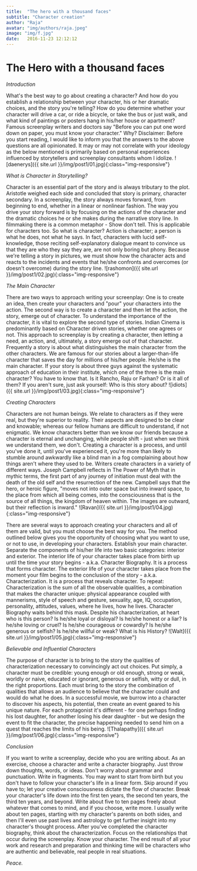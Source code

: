 ```yaml
---
title:  "The hero with a thousand faces"
subtitle: "Character creation"
author: "Raja"
avatar: "img/authors/raja.jpeg"
image: "img/f.jpg"
date:   2016-11-23 12:12:12
---
```


# The Hero with a thousand faces
_Introduction_

What's the best way to go about creating a character? And how do you establish a relationship between your character, his or her dramatic choices, and the story you're telling? How do you determine whether your character will drive a car, or ride a bicycle, or take the bus or just walk, and what kind of paintings or posters hang in his/her house or apartment? Famous screenplay writers and doctors say "Before you can put one word down on paper, you must know your character." Why? Disclaimer: Before you start reading, I would like to inform you that the answers to the above questions are all opinionated. It may or may not correlate with your ideology as the below mentioned is primarily based on personal experiences influenced by storytellers and screenplay consultants whom I idolize.
![daenerys]({{ site.url }}/img/post1/01.jpg){:class="img-responsive"}

_What is Character in Storytelling?_

Character is an essential part of the story and is always tributary to the plot. Aristotle weighed each side and concluded that story is primary, character secondary. In a screenplay, the story always moves forward, from beginning to end, whether in a linear or nonlinear fashion. The way you drive your story forward is by focusing on the actions of the character and the dramatic choices he or she makes during the narrative story line. In filmmaking there is a common metaphor - Show don't tell. This is applicable for characters too. So what is character? Action is character; a person is what he does, not what he says. In fact, characters with lucid self-knowledge, those reciting self-explanatory dialogue meant to convince us that they are who they say they are, are not only boring but phony. Because we're telling a story in pictures, we must show how the character acts and reacts to the incidents and events that he/she confronts and overcomes (or doesn't overcome) during the story line.
![rashomon]({{ site.url }}/img/post1/02.jpg){:class="img-responsive"}

_The Main Character_

There are two ways to approach writing your screenplay: One is to create an idea, then create your characters and "pour" your characters into the action. The second way is to create a character and then let the action, the story, emerge out of character. To understand the importance of the character, it is vital to explore the second type of stories. Indian Cinema is predominantly based on Character driven stories, whether one agrees or not. This approach to screenplay is by creating a character, then letting a need, an action, and, ultimately, a story emerge out of that character. Frequently a story is about what distinguishes the main character from the other characters. We are famous for our stories about a larger-than-life character that saves the day for millions of his/her people. He/she is the main character. If your story is about three guys against the systematic approach of education in their institute, which one of the three is the main character? You have to know that. Is it Rancho, Raju or Farhan? Or is it all of them? If you aren't sure, just ask yourself: Who is this story about?
![idiots]({{ site.url }}/img/post1/03.jpg){:class="img-responsive"}

_Creating Characters_

Characters are not human beings. We relate to characters as if they were real, but they're superior to reality. Their aspects are designed to be clear and knowable; whereas our fellow humans are difficult to understand, if not enigmatic. We know characters better than we know our friends because a character is eternal and unchanging, while people shift - just when we think we understand them, we don't. Creating a character is a process, and until you've done it, until you've experienced it, you're more than likely to stumble around awkwardly like a blind man in a fog complaining about how things aren't where they used to be. Writers create characters in a variety of different ways. Joseph Campbell reflects in The Power of Myth that in mythic terms, the first part of any journey of initiation must deal with the death of the old self and the resurrection of the new. Campbell says that the hero, or heroic figure, "moves not into outer space but into inward space, to the place from which all being comes, into the consciousness that is the source of all things, the kingdom of heaven within. The images are outward, but their reflection is inward."
![Ravan]({{ site.url }}/img/post1/04.jpg){:class="img-responsive"}

There are several ways to approach creating your characters and all of them are valid, but you must choose the best way for you. The method outlined below gives you the opportunity of choosing what you want to use, or not to use, in developing your characters. Establish your main character. Separate the components of his/her life into two basic categories: interior and exterior. The interior life of your character takes place from birth up until the time your story begins - a.k.a. Character Biography. It is a process that forms character. The exterior life of your character takes place from the moment your film begins to the conclusion of the story - a.k.a. Characterization. It is a process that reveals character. To repeat: Characterization is the sum of all the observable qualities, a combination that makes the character unique: physical appearance coupled with mannerisms, style of speech and gesture, sexuality, age, IQ, occupation, personality, attitudes, values, where he lives, how he lives. Character Biography waits behind this mask. Despite his characterization, at heart who is this person? Is he/she loyal or disloyal? Is he/she honest or a liar? Is he/she loving or cruel? Is he/she courageous or cowardly? Is he/she generous or selfish? Is he/she willful or weak? What is his History?
![Walt]({{ site.url }}/img/post1/05.jpg){:class="img-responsive"}

_Believable and Influential Characters_

The purpose of character is to bring to the story the qualities of characterization necessary to convincingly act out choices. Put simply, a character must be credible: young enough or old enough, strong or weak, worldly or naive, educated or ignorant, generous or selfish, witty or dull, in the right proportions. Each must bring to the story the combination of qualities that allows an audience to believe that the character could and would do what he does. In a successful movie, we burrow into a character to discover his aspects, his potential, then create an event geared to his unique nature. For each protagonist it's different - for one perhaps finding his lost daughter, for another losing his dear daughter - but we design the event to fit the character, the precise happening needed to send him on a quest that reaches the limits of his being.
![Thalapathy]({{ site.url }}/img/post1/06.jpg){:class="img-responsive"}

_Conclusion_

If you want to write a screenplay, decide who you are writing about. As an exercise, choose a character and write a character biography. Just throw down thoughts, words, or ideas. Don't worry about grammar and punctuation. Write in fragments. You may want to start from birth but you don't have to follow your character's life in a linear form. Skip around if you have to; let your creative consciousness dictate the flow of character. Break your character's life down into the first ten years, the second ten years, the third ten years, and beyond. Write about five to ten pages freely about whatever that comes to mind, and if you choose, write more. I usually write about ten pages, starting with my character's parents on both sides, and then I'll even use past lives and astrology to get further insight into my character's thought process. After you've completed the character biography, think about the characterization. Focus on the relationships that occur during the screenplay. Know your character. The end result of all your work and research and preparation and thinking time will be characters who are authentic and believable, real people in real situations.


_Peace._


